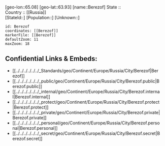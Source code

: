 ﻿---
location: [63.93,65.08] 
mapzoom: [7,12] 
mapmarker: city 
type: City
tags:
- geo/City


SpocWebEntityId: 29113
isDeleted: false
confidential: public

---
[geo-lon::65.08] 
[geo-lat::63.93] 
[name::Berezof] 
State ::  
Country :: [[Russia]]  
[StateId::] 
[Population::] 
[Unknown::] 


```leaflet
id: Berezof
coordinates: [[Berezof]] 
markerFile: [[Berezof]] 
defaultZoom: 11 
maxZoom: 18
```


## Confidential Links & Embeds: 
- [[../../../../../../_Standards/geo/Continent/Europe/Russia/City/Berezof|Berezof]] 
- [[../../../../../../_public/geo/Continent/Europe/Russia/City/Berezof.public|Berezof.public]] 
- [[../../../../../../_internal/geo/Continent/Europe/Russia/City/Berezof.internal|Berezof.internal]] 
- [[../../../../../../_protect/geo/Continent/Europe/Russia/City/Berezof.protect|Berezof.protect]] 
- [[../../../../../../_private/geo/Continent/Europe/Russia/City/Berezof.private|Berezof.private]] 
- [[../../../../../../_personal/geo/Continent/Europe/Russia/City/Berezof.personal|Berezof.personal]] 
- [[../../../../../../_secret/geo/Continent/Europe/Russia/City/Berezof.secret|Berezof.secret]] 
